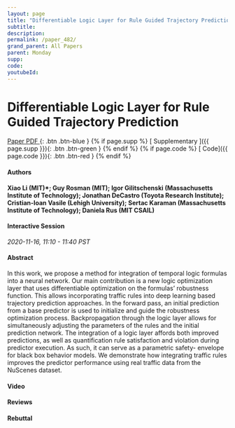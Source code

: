 ```yaml
---
layout: page
title: "Differentiable Logic Layer for Rule Guided Trajectory Prediction"
subtitle: 
description:
permalink: /paper_482/
grand_parent: All Papers
parent: Monday
supp: 
code: 
youtubeId: 
---
```


# Differentiable Logic Layer for Rule Guided Trajectory Prediction

[<i class="fa fa-file-text-o" aria-hidden="true"></i> Paper PDF ](https://drive.google.com/file/d/1XxYxO_doBjFy70ruodwikpCJB9htrdIV/view){: .btn .btn-blue } {% if page.supp %} [<i class="fa fa-file-text-o" aria-hidden="true"></i> Supplementary ]({{ page.supp }}){: .btn .btn-green } {% endif %} {% if page.code %} [<i class="fa fa-github" aria-hidden="true"></i> Code]({{ page.code }}){: .btn .btn-red }
{% endif %}

#### Authors
**Xiao Li (MIT)*; Guy Rosman (MIT); Igor Gilitschenski (Massachusetts Institute of Technology); Jonathan DeCastro (Toyota Research Institute); Cristian-Ioan Vasile (Lehigh University); Sertac Karaman (Massachusetts Institute of Technology); Daniela  Rus (MIT CSAIL)**

#### Interactive Session
*2020-11-16, 11:10 - 11:40 PST*

#### Abstract
In this work, we propose a method for integration of temporal logic formulas into a neural network. Our main contribution is a new logic optimization layer that uses differentiable optimization on the formulas’ robustness function. This allows incorporating traffic rules into deep learning based trajectory prediction approaches. In the forward pass, an initial prediction from a base predictor is used to initialize and guide the robustness optimization process. Backpropagation through the logic layer allows for simultaneously adjusting the parameters of the rules and the initial prediction network. The integration of a logic layer affords both improved predictions, as well as quantification rule satisfaction and violation during predictor execution. As such, it can serve as a parametric safety- envelope for black box behavior models. We demonstrate how integrating traffic rules improves the predictor performance using real traffic data from the NuScenes dataset.

#### Video 

#### Reviews

#### Rebuttal
